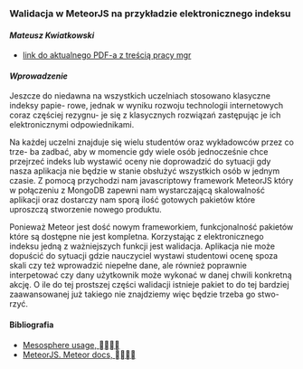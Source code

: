 ### Walidacja w MeteorJS na przykładzie elektronicznego indeksu
#### *Mateusz Kwiatkowski*

* [link do aktualnego PDF-a z treścią pracy mgr](https://github.com/Flover/praca_magisterska/blob/master/magisterka.pdf)

#### *Wprowadzenie*
Jeszcze do niedawna na wszystkich uczelniach stosowano klasyczne indeksy papie-
rowe, jednak w wyniku rozwoju technologii internetowych coraz częściej rezygnu-
je się z klasycznych rozwiązań zastępując je ich elektronicznymi odpowiednikami.

Na każdej uczelni znajduje się wielu studentów oraz wykładowców przez co trze-
ba zadbać, aby w momencie gdy wiele osób jednocześnie chce przejrzeć indeks
lub wystawić oceny nie doprowadzić do sytuacji gdy nasza aplikacja nie będzie
w stanie obsłużyć wszystkich osób w jednym czasie. Z pomocą przychodzi nam
javascriptowy framework MeteorJS który w połączeniu z MongoDB zapewni nam
wystarczającą skalowalność aplikacji oraz dostarczy nam sporą ilość gotowych
pakietów które uproszczą stworzenie nowego produktu.

Ponieważ Meteor jest dość nowym frameworkiem, funkcjonalność pakietów które są
dostępne nie jest kompletna. Korzystając z elektronicznego indeksu jedną
z ważniejszych funkcji jest walidacja. Aplikacja nie może dopuścić do sytuacji gdzie
nauczyciel wystawi studentowi ocenę spoza skali czy też wprowadzić niepełne
dane, ale również poprawnie interpetować czy dany użytkownik może wykonać
w danej chwili konkretną akcję. O ile do tej prostszej części walidacji istnieje pakiet to do
tej bardziej zaawansowanej już takiego nie znajdziemy więc będzie trzeba go stwo-
rzyć.

#### Bibliografia

* [Mesosphere usage, ](https://github.com/copleykj/Mesosphere)
* [MeteorJS. Meteor docs, ](http://docs.meteor.com/)
